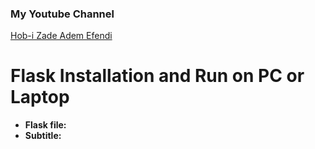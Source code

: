 ### My Youtube Channel

[Hob-i Zade Adem Efendi](https://www.youtube.com/channel/UC1GvXpbalD0uULPKJpm9fbQ/featured?view_as=subscriber "Hob-i Zade Adem Efendi")


# Flask Installation and Run on PC or Laptop

- **Flask file:**
- **Subtitle:** 
